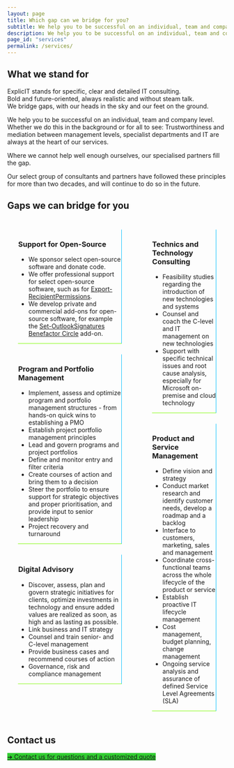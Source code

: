 ```yaml
---
layout: page
title: Which gap can we bridge for you?
subtitle: We help you to be successful on an individual, team and company level
description: We help you to be successful on an individual, team and company level
page_id: "services"
permalink: /services/
---
```

## What we stand for
ExplicIT stands for specific, clear and detailed IT consulting.<br>Bold and future-oriented, always realistic and without steam talk.<br>We bridge gaps, with our heads in the sky and our feet on the ground.

We help you to be successful on an individual, team and company level. Whether we do this in the background or for all to see: Trustworthiness and mediation between management levels, specialist departments and IT are always at the heart of our services.

Where we cannot help well enough ourselves, our specialised partners fill the gap.

Our select group of consultants and partners have followed these principles for more than two decades, and will continue to do so in the future.

## Gaps we can bridge for you
<div class="columns">
  <div class="column">
    <div class="box" style="margin: 1.5rem; border-radius: 0; border-style: solid; border-width:thin; border-color:transparent deepskyblue lawngreen transparent;">
      <div class="content">
        <h3>Support for Open-Source</h3>
        <ul>
          <li>We sponsor select open-source software and donate code.</li>
          <li>We offer professional support for select open-source software, such as for <a href="/open-source/export-recipientpermissions">Export-RecipientPermissions</a>.</li>
          <li>We develop private and commercial add-ons for open-source software, for example the <a href="/open-source/set-outlooksignatures">Set-OutlookSignatures Benefactor Circle</a> add-on. </li>
        </ul>
      </div>
    </div>
    <div class="box" style="margin: 1.5rem; border-radius: 0; border-style: solid; border-width:thin; border-color:transparent deepskyblue lawngreen transparent;">
      <div class="content">
        <h3>Program and Portfolio Management</h3>
        <ul>
          <li>Implement, assess and optimize program and portfolio management structures - from hands-on quick wins to establishing a PMO</li>
          <li>Establish project portfolio management principles</li>
          <li>Lead and govern programs and project portfolios</li>
          <li>Define and monitor entry and filter criteria</li>
          <li>Create courses of action and bring them to a decision</li>
          <li>Steer the portfolio to ensure support for strategic objectives and proper prioritisation, and provide input to senior leadership</li>
          <li>Project recovery and turnaround</li>
        </ul>
      </div>
    </div>
        <div class="box" style="margin: 1.5rem; border-radius: 0; border-style: solid; border-width:thin; border-color:transparent deepskyblue lawngreen transparent;">
      <div class="content">
        <h3>Digital Advisory</h3>
        <ul>
          <li>Discover, assess, plan and govern strategic initiatives for clients, optimize investments in technology and ensure added values are realized as soon, as high and as lasting as possible.</li>
          <li>Link business and IT strategy</li>
          <li>Counsel and train senior- and C-level management</li>
          <li>Provide business cases and recommend courses of action</li>
          <li>Governance, risk and compliance management</li>
        </ul>
      </div>
    </div>
  </div>
  <div class="column">
    <div class="box" style="margin: 1.5rem; border-radius: 0; border-style: solid; border-width:thin; border-color:transparent deepskyblue lawngreen transparent;">
      <div class="content">
        <h3>Technics and Technology Consulting</h3>
        <ul>
          <li>Feasibility studies regarding the introduction of new technologies and systems</li>
          <li>Counsel and coach the C-level and IT management on new technologies</li>
          <li>Support with specific technical issues and root cause analysis, especially for Microsoft on-premise and cloud technology</li>
        </ul>
      </div>
    </div>
    <div class="box" style="margin: 1.5rem; border-radius: 0; border-style: solid; border-width:thin; border-color:transparent deepskyblue lawngreen transparent;">
      <div class="content">
        <h3>Product and Service Management</h3>
        <ul>
          <li>Define vision and strategy</li>
          <li>Conduct market research and identify customer needs, develop a roadmap and a backlog</li>
          <li>Interface to customers, marketing, sales and management</li>
          <li>Coordinate cross-functional teams across the whole lifecycle of the product or service</li>
          <li>Establish proactive IT lifecycle management</li>
          <li>Cost management, budget planning, change management</li>
          <li>Ongoing service analysis and assurance of defined Service Level Agreements (SLA)</li>
        </ul>
      </div>
    </div>
  </div>
</div>

## Contact us
<a href="/contact" class="button mtrcs-external-link is-link is-normal is-hover has-text-black has-text-weight-bold" style="background-color: limegreen">➔ Contact us for questions and a customized quote</a>
